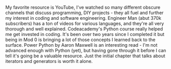 My favorite resource is YouTube, I've watched so many different obscure channels that discuss
programming, DIY projects - they all fuel and further my interest in coding and software engineering. Engineer Man (abut 370k subscribers) has a ton of videos for various languages, and
they're all very thorough and well explained. 
Codeacademy's Python course really helped me get invested in coding. It's been over two
years since I completed it but being in Mod 0 is bringing a lot of those concepts I learned
back to the surface.
Power Python by Aaron Maxwell is an interesting read - I'm not advanced enough with Python (yet),
but having gone through it before I can tell it's going be a valuable resource. Just the initial
chapter that talks about iterators and generators is worth it alone.
